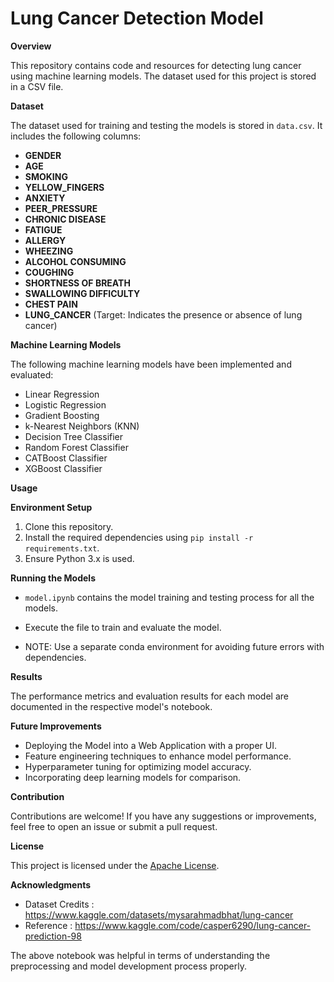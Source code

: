 # **Lung Cancer Detection Model**

**Overview**

This repository contains code and resources for detecting lung cancer using machine learning models. The dataset used for this project is stored in a CSV file.

**Dataset**

The dataset used for training and testing the models is stored in `data.csv`. It includes the following columns:

- **GENDER**
- **AGE**
- **SMOKING**
- **YELLOW_FINGERS**
- **ANXIETY**
- **PEER_PRESSURE**
- **CHRONIC DISEASE**
- **FATIGUE**
- **ALLERGY**
- **WHEEZING**
- **ALCOHOL CONSUMING**
- **COUGHING**
- **SHORTNESS OF BREATH**
- **SWALLOWING DIFFICULTY**
- **CHEST PAIN**
- **LUNG_CANCER** (Target: Indicates the presence or absence of lung cancer)

**Machine Learning Models**

The following machine learning models have been implemented and evaluated:

- Linear Regression
- Logistic Regression
- Gradient Boosting
- k-Nearest Neighbors (KNN)
- Decision Tree Classifier
- Random Forest Classifier
- CATBoost Classifier
- XGBoost Classifier

**Usage**

**Environment Setup**
1. Clone this repository.
2. Install the required dependencies using `pip install -r requirements.txt`.
3. Ensure Python 3.x is used.

**Running the Models**
- `model.ipynb` contains the model training and testing process for all the models. 
- Execute the file to train and evaluate the model.

- NOTE: Use a separate conda environment for avoiding future errors with dependencies.

**Results**

The performance metrics and evaluation results for each model are documented in the respective model's notebook. 

**Future Improvements**

- Deploying the Model into a Web Application with a proper UI.
- Feature engineering techniques to enhance model performance.
- Hyperparameter tuning for optimizing model accuracy.
- Incorporating deep learning models for comparison.

**Contribution**

Contributions are welcome! If you have any suggestions or improvements, feel free to open an issue or submit a pull request.

**License**

This project is licensed under the [Apache License](LICENSE).

**Acknowledgments**

- Dataset Credits : https://www.kaggle.com/datasets/mysarahmadbhat/lung-cancer
- Reference : https://www.kaggle.com/code/casper6290/lung-cancer-prediction-98

The above notebook was helpful in terms of understanding the preprocessing and model development process properly.

